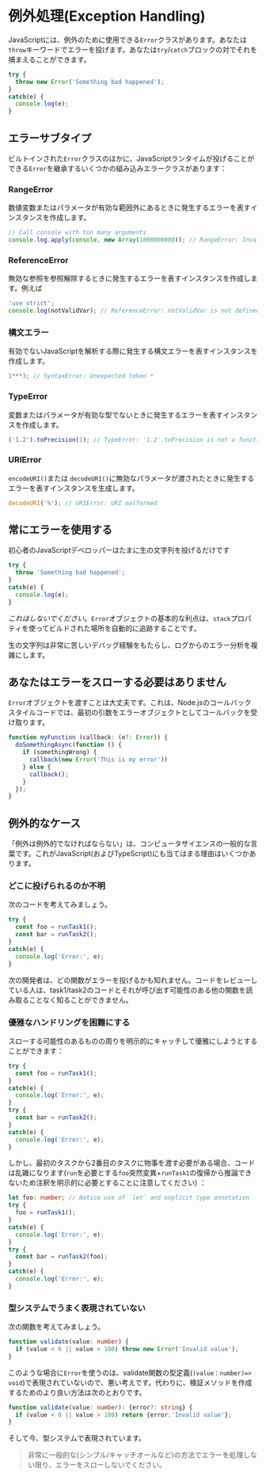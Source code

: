 # 例外処理(Exception Handling)

JavaScriptには、例外のために使用できる`Error`クラスがあります。あなたは`throw`キーワードでエラーを投げます。あなたは`try`/`catch`ブロックの対でそれを捕まえることができます。

```js
try {
  throw new Error('Something bad happened');
}
catch(e) {
  console.log(e);
}
```

## エラーサブタイプ

ビルトインされた`Error`クラスのほかに、JavaScriptランタイムが投げることができる`Error`を継承するいくつかの組み込みエラークラスがあります：

### RangeError

数値変数またはパラメータが有効な範囲外にあるときに発生するエラーを表すインスタンスを作成します。

```js
// Call console with too many arguments
console.log.apply(console, new Array(1000000000)); // RangeError: Invalid array length
```

### ReferenceError

無効な参照を参照解除するときに発生するエラーを表すインスタンスを作成します。例えば

```js
'use strict';
console.log(notValidVar); // ReferenceError: notValidVar is not defined
```

### 構文エラー

有効でないJavaScriptを解析する際に発生する構文エラーを表すインスタンスを作成します。

```js
1***3; // SyntaxError: Unexpected token *
```

### TypeError

変数またはパラメータが有効な型でないときに発生するエラーを表すインスタンスを作成します。

```js
('1.2').toPrecision(1); // TypeError: '1.2'.toPrecision is not a function
```

### URIError

`encodeURI()`または `decodeURI()`に無効なパラメータが渡されたときに発生するエラーを表すインスタンスを生成します。

```js
decodeURI('%'); // URIError: URI malformed
```

## 常にエラーを使用する

初心者のJavaScriptデベロッパーはたまに生の文字列を投げるだけです

```js
try {
  throw 'Something bad happened';
}
catch(e) {
  console.log(e);
}
```

*これはしないでください*。`Error`オブジェクトの基本的な利点は、`stack`プロパティを使ってビルドされた場所を自動的に追跡することです。

生の文字列は非常に苦しいデバッグ経験をもたらし、ログからのエラー分析を複雑にします。

## あなたはエラーをスローする必要はありません

`Error`オブジェクトを渡すことは大丈夫です。これは、Node.jsのコールバックスタイルコードでは、最初の引数をエラーオブジェクトとしてコールバックを受け取ります。

```js
function myFunction (callback: (e?: Error)) {
  doSomethingAsync(function () {
    if (somethingWrong) {
      callback(new Error('This is my error'))
    } else {
      callback();
    }
  });
}
```

## 例外的なケース

「例外は例外的でなければならない」は、コンピュータサイエンスの一般的な言葉です。これがJavaScript(およびTypeScript)にも当てはまる理由はいくつかあります。

### どこに投げられるのか不明

次のコードを考えてみましょう。

```js
try {
  const foo = runTask1();
  const bar = runTask2();
}
catch(e) {
  console.log('Error:', e);
}
```

次の開発者は、どの関数がエラーを投げるかも知れません。コードをレビューしている人は、task1/task2のコードとそれが呼び出す可能性のある他の関数を読み取ることなく知ることができません。

### 優雅なハンドリングを困難にする

スローする可能性のあるものの周りを明示的にキャッチして優雅にしようとすることができます：

```js
try {
  const foo = runTask1();
}
catch(e) {
  console.log('Error:', e);
}
try {
  const bar = runTask2();
}
catch(e) {
  console.log('Error:', e);
}
```

しかし、最初のタスクから2番目のタスクに物事を渡す必要がある場合、コードは乱雑になります(`run`を必要とする`foo`突然変異+`runTask1`の復帰から推論できないため注釈を明示的に必要とすることに注意してください) ：

```ts
let foo: number; // Notice use of `let` and explicit type annotation
try {
  foo = runTask1();
}
catch(e) {
  console.log('Error:', e);
}
try {
  const bar = runTask2(foo);
}
catch(e) {
  console.log('Error:', e);
}
```

### 型システムでうまく表現されていない

次の関数を考えてみましょう。

```ts
function validate(value: number) {
  if (value < 0 || value > 100) throw new Error('Invalid value');
}
```

このような場合に`Error`を使うのは、validate関数の型定義(`(value：number)=> void`)で表現されていないので、悪い考えです。代わりに、検証メソッドを作成するためのより良い方法は次のとおりです。

```ts
function validate(value: number): {error?: string} {
  if (value < 0 || value > 100) return {error:'Invalid value'};
}
```

そして今、型システムで表現されています。

> 非常に一般的な(シンプル/キャッチオールなど)の方法でエラーを処理しない限り、エラーをスローしないでください。

